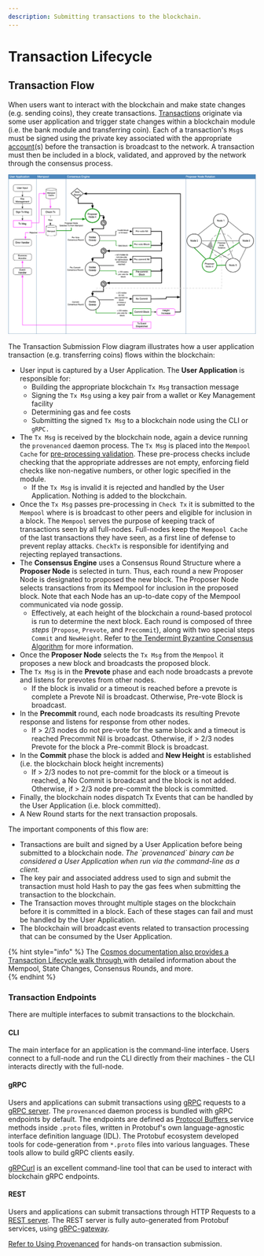 ```yaml
---
description: Submitting transactions to the blockchain.
---
```


# Transaction Lifecycle

## Transaction Flow

When users want to interact with the blockchain and make state changes \(e.g. sending coins\), they create transactions. [Transactions](https://docs.cosmos.network/master/core/transactions.html) originate via some user application and trigger state changes within a blockchain module \(i.e. the bank module and transferring coin\). Each of a transaction's `Msg`s must be signed using the private key associated with the appropriate [account](accounts.md)\(s\) before the transaction is broadcast to the network. A transaction must then be included in a block, validated, and approved by the network through the consensus process.

![](../../.gitbook/assets/image%20%289%29.png)

The Transaction Submission Flow diagram illustrates how a user application transaction \(e.g. transferring coins\) flows within the blockchain:

* User input is captured by a User Application.  The **User Application** is responsible for:
  * Building the appropriate blockchain `Tx Msg` transaction message 
  * Signing the `Tx Msg` using a key pair from a wallet or Key Management facility
  * Determining gas and fee costs
  * Submitting the signed `Tx Msg` to a blockchain node using the CLI or `gRPC.`
* The `Tx Msg` is received by the blockchain node, again a device running the `provenanced` daemon process.  The `Tx Msg` is placed into the `Mempool Cache` for [pre-processing validation](https://docs.cosmos.network/master/basics/tx-lifecycle.html#addition-to-mempool).  These pre-process checks include checking that the appropriate addresses are not empty, enforcing field checks like non-negative numbers, or other logic specified in the module.
  * If the `Tx Msg` is invalid it is rejected and handled by the User Application.  Nothing is added to the blockchain.
* Once the `Tx Msg` passes pre-processing in `Check Tx` it is submitted to the `Mempool` where is is broadcast to other peers and eligible for inclusion in a block.  The `Mempool` serves the purpose of keeping track of transactions seen by all full-nodes. Full-nodes keep the `Mempool Cache` of the last transactions they have seen, as a first line of defense to prevent replay attacks. `CheckTx` is responsible for identifying and rejecting replayed transactions.
* The **Consensus Engine** uses a Consensus Round Structure where a **Proposer Node** is selected in turn.  Thus, each round a new Proposer Node is designated to proposed the new block.  The Proposer Node selects transactions from its Mempool for inclusion in the proposed block.  Note that each Node has an up-to-date copy of the Mempool communicated via node gossip.
  * Effectively, at each height of the blockchain a round-based protocol is run to determine the next block. Each round is composed of three _steps_ \(`Propose`, `Prevote`, and `Precommit`\), along with two special steps `Commit` and `NewHeight`.  Refer to [the Tendermint Byzantine Consensus Algorithm](https://docs.tendermint.com/master/spec/consensus/consensus.html) for more information.
* Once the **Proposer Node** selects the `Tx Msg` from the `Mempool` it proposes a new block and broadcasts the proposed block.
* The `Tx Msg` is in the **Prevote** phase and each node broadcasts a prevote and listens for prevotes from other nodes.
  * If the block is invalid or a timeout is reached before a prevote is complete a Prevote Nil is broadcast.  Otherwise, Pre-vote Block is broadcast.
* In the **Precommit** round, each node broadcasts its resulting Prevote response and listens for response from other nodes.
  * If &gt; 2/3 nodes do not pre-vote for the same block and a timeout is reached Precommit Nil is broadcast.  Otherwise, if &gt; 2/3 nodes Prevote for the block a Pre-commit Block is broadcast.
* In the **Commit** phase the block is added and **New Height** is established \(i.e. the blockchain block height increments\)
  * If &gt; 2/3 nodes to not pre-commit for the block or a timeout is reached, a No Commit is broadcast and the block is not added.  Otherwise, if &gt; 2/3 node pre-commit the block is committed.
* Finally, the blockchain nodes dispatch Tx Events that can be handled by the User Application \(i.e. block committed\).
* A New Round starts for the next transaction proposals.

The important components of this flow are:

* Transactions are built and signed by a User Application before being submitted to a blockchain node.  _The \`provenanced\` binary can be considered a User Application when run via the command-line as a client._
* The key pair and associated address used to sign and submit the transaction must hold Hash to pay the gas fees when submitting the transaction to the blockchain.
* The Transaction moves throught multiple stages on the blockchain before it is committed in a block.  Each of these stages can fail and must be handled by the User Application.
* The blockchain will broadcast events related to transaction processing that can be consumed by the User Application.

{% hint style="info" %}
The [Cosmos documentation also provides a Transaction Lifecycle walk through ](https://docs.cosmos.network/master/basics/tx-lifecycle.html)with detailed information about the Mempool, State Changes, Consensus Rounds, and more.  
{% endhint %}

### Transaction Endpoints

There are multiple interfaces to submit transactions to the blockchain.

#### CLI

The main interface for an application is the command-line interface. Users connect to a full-node and run the CLI directly from their machines - the CLI interacts directly with the full-node.  

#### gRPC

Users and applications can submit transactions using [gRPC](https://grpc.io/) requests to a [gRPC server](https://docs.cosmos.network/master/core/grpc_rest.html#grpc-server). The `provenanced` daemon process is bundled with gRPC endpoints by default. The endpoints are defined as [Protocol Buffers ](https://developers.google.com/protocol-buffers)service methods inside `.proto` files, written in Protobuf's own language-agnostic interface definition language \(IDL\). The Protobuf ecosystem developed tools for code-generation from `*.proto` files into various languages. These tools allow to build gRPC clients easily.

[gRPCurl](https://github.com/fullstorydev/grpcurl) is an excellent command-line tool that can be used to interact with blockchain gRPC endpoints.

#### REST

Users and applications can submit transactions through HTTP Requests to a [REST server](https://docs.cosmos.network/master/core/grpc_rest.html#rest-server). The REST server is fully auto-generated from Protobuf services, using [gRPC-gateway](https://github.com/grpc-ecosystem/grpc-gateway).

[Refer to Using Provenanced](../using-provenance/) for hands-on transaction submission.

